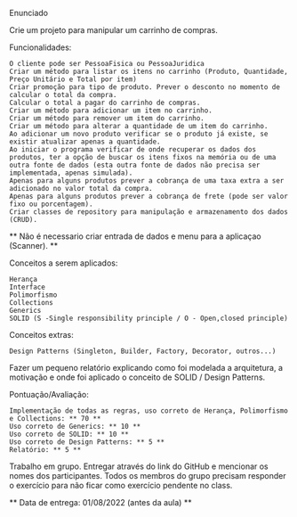 Enunciado

Crie um projeto para manipular um carrinho de compras.

Funcionalidades:

    O cliente pode ser PessoaFisica ou PessoaJuridica
    Criar um método para listar os itens no carrinho (Produto, Quantidade, Preço Unitário e Total por item)
    Criar promoção para tipo de produto. Prever o desconto no momento de calcular o total da compra.
    Calcular o total a pagar do carrinho de compras.
    Criar um método para adicionar um item no carrinho.
    Criar um método para remover um item do carrinho.
    Criar um método para alterar a quantidade de um item do carrinho.
    Ao adicionar um novo produto verificar se o produto já existe, se existir atualizar apenas a quantidade.
    Ao iniciar o programa verificar de onde recuperar os dados dos produtos, ter a opção de buscar os itens fixos na memória ou de uma outra fonte de dados (esta outra fonte de dados não precisa ser implementada, apenas simulada).
    Apenas para alguns produtos prever a cobrança de uma taxa extra a ser adicionado no valor total da compra.
    Apenas para alguns produtos prever a cobrança de frete (pode ser valor fixo ou porcentagem).
    Criar classes de repository para manipulação e armazenamento dos dados (CRUD).

** Não é necessario criar entrada de dados e menu para a aplicaçao (Scanner). **

Conceitos a serem aplicados:

    Herança
    Interface
    Polimorfismo
    Collections
    Generics
    SOLID (S -Single responsibility principle / O - Open,closed principle)

Conceitos extras:

    Design Patterns (Singleton, Builder, Factory, Decorator, outros...)

Fazer um pequeno relatório explicando como foi modelada a arquitetura, a motivação e onde foi aplicado o conceito de SOLID / Design Patterns.

Pontuação/Avaliação:

    Implementação de todas as regras, uso correto de Herança, Polimorfismo e Collections: ** 70 **
    Uso correto de Generics: ** 10 **
    Uso correto de SOLID: ** 10 **
    Uso correto de Design Patterns: ** 5 **
    Relatório: ** 5 **

Trabalho em grupo. Entregar através do link do GitHub e mencionar os nomes dos participantes. Todos os membros do grupo precisam responder o exercício para não ficar como exercício pendente no class.

** Data de entrega: 01/08/2022 (antes da aula) **

